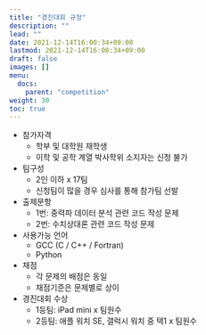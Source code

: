```yaml
---
title: "경진대회 규정"
description: ""
lead: ""
date: 2021-12-14T16:00:34+09:00
lastmod: 2021-12-14T16:00:34+09:00
draft: false
images: []
menu: 
  docs:
    parent: "competition"
weight: 30
toc: true
---
```


* 참가자격
  * 학부 및 대학원 재학생
  * 이학 및 공학 계열 박사학위 소지자는 신청 불가
* 팀구성
  * 2인 이하 x 17팀
  * 신청팀이 많을 경우 심사를 통해 참가팀 선발
* 출제문항
  * 1번: 중력파 데이터 분석 관련 코드 작성 문제
  * 2번: 수치상대론 관련 코드 작성 문제
* 사용가능 언어
  * GCC (C / C++ / Fortran)
  * Python
* 채점
  * 각 문제의 배점은 동일
  * 채점기준은 문제별로 상이
* 경진대회 수상
  * 1등팀: iPad mini x 팀원수
  * 2등팀: 애플 워치 SE, 갤럭시 워치 중 택1 x 팀원수